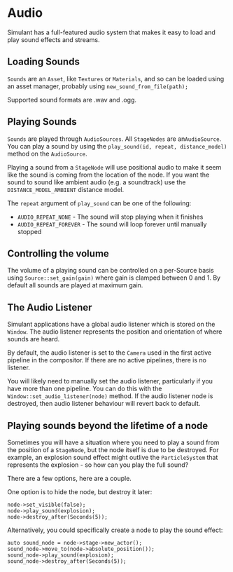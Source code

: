 # Audio

Simulant has a full-featured audio system that makes it easy to load and play sound effects and streams.

## Loading Sounds

`Sounds` are an `Asset`, like `Textures` or `Materials`, and so can be loaded using an asset manager, probably using
`new_sound_from_file(path);`

Supported sound formats are .wav and .ogg.

## Playing Sounds

`Sounds` are played through `AudioSources`. All `StageNodes` are an`AudioSource`. You can play a sound
by using the `play_sound(id, repeat, distance_model)` method on the `AudioSource`. 

Playing a sound from a `StageNode` will use positional audio to make it seem like the sound is coming from the location of the node. If you want
the sound to sound like ambient audio (e.g. a soundtrack) use the `DISTANCE_MODEL_AMBIENT` distance model.

The `repeat` argument of `play_sound` can be one of the following:

 - `AUDIO_REPEAT_NONE` - The sound will stop playing when it finishes
 - `AUDIO_REPEAT_FOREVER` - The sound will loop forever until manually stopped

## Controlling the volume

The volume of a playing sound can be controlled on a per-Source basis using `Source::set_gain(gain)` where gain is clamped between 0 and 1. By default
all sounds are played at maximum gain.

## The Audio Listener

Simulant applications have a global audio listener which is stored on the `Window`. The audio listener represents the position and orientation of where sounds are heard.

By default, the audio listener is set to the `Camera` used in the first active pipeline in the compositor. If there are no active pipelines, there is no listener.

You will likely need to manually set the audio listener, particularly if you have more than one pipeline. You can do this with the `Window::set_audio_listener(node)` method. If the
audio listener node is destroyed, then audio listener behaviour will revert back to default.

## Playing sounds beyond the lifetime of a node

Sometimes you will have a situation where you need to play a sound from the position of a `StageNode`, but the node itself is due to be destroyed. For example,
an explosion sound effect might outlive the `ParticleSystem` that represents the explosion - so how can you play the full sound?

There are a few options, here are a couple. 

One option is to hide the node, but destroy it later:

```
node->set_visible(false);
node->play_sound(explosion);
node->destroy_after(Seconds(5));
```

Alternatively, you could specifically create a node to play the sound effect:

```
auto sound_node = node->stage->new_actor();
sound_node->move_to(node->absolute_position());
sound_node->play_sound(explosion);
sound_node->destroy_after(Seconds(5));
```

